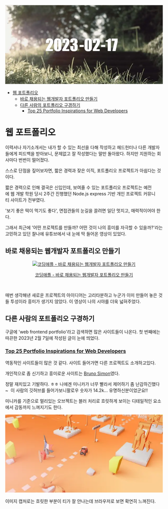 ![2023-02-17-banner-image](images/2023-02-17.webp)

- [웹 포트폴리오](#웹-포트폴리오)
  - [바로 채용되는 웹개발자 포트폴리오 만들기](#바로-채용되는-웹개발자-포트폴리오-만들기)
  - [다른 사람의 포트폴리오 구경하기](#다른-사람의-포트폴리오-구경하기)
    - [Top 25 Portfolio Inspirations for Web Developers](#top-25-portfolio-inspirations-for-web-developers)

# 웹 포트폴리오

이력서나 자기소개서는 내가 할 수 있는 최선을 다해 작성하고 헤드헌터나 다른 개발자들에게 피드백을 받아보니, 문제없고 잘 작성했다는 말만 돌아왔다. 하지만 지원하는 회사마다 번번이 떨어졌다.
  
스스로 단점을 짚어보자면, 짧은 경력과 잦은 이직, 포트폴리오 프로젝트가 아쉽다는 것이다.
  
짧은 경력으로 인해 결국은 신입인데, 보여줄 수 있는 포트폴리오 프로젝트는 예전에 웹 개발 학원 당시 2주간 진행했던 Node.js express 기반 개인 프로젝트 커뮤니티 사이트가 전부였다.  
  
'보기 좋은 떡이 먹기도 좋다', 면접관들의 눈길을 끌려면 일단 멋지고, 매력적이어야 한다.  
  
그래서 최근에 '어떤 프로젝트를 만들까? 어떤 것이 나의 흥미를 자극할 수 있을까?'라는 고민하고 있던 찰나에 유튜브에서 내 눈에 딱 들어온 영상이 있었다.

## 바로 채용되는 웹개발자 포트폴리오 만들기

<div align='center'>
  <a href='https://www.youtube.com/watch?v=yDhMmmHZONM'>
    <img src='http://img.youtube.com/vi/yDhMmmHZONM/0.jpg' alt='코딩애플 - 바로 채용되는 웹개발자 포트폴리오 만들기' />
    <p>코딩애플 - 바로 채용되는 웹개발자 포트폴리오 만들기</p>
  </a>
</div>
</br>

매번 생각해낸 새로운 프로젝트의 아이디어는 고리타분하고 누군가 이미 만들어 놓은 것들 투성이라 흥미가 생기지 않았다. 이 영상이 나의 시야를 더욱 넓혀주었다.

## 다른 사람의 포트폴리오 구경하기

구글에 'web frontend portfolio'라고 검색하면 많은 사이트들이 나온다. 첫 번째에는 따끈한 2023년 2월 7일에 작성된 글이 눈에 띄었다.

### [Top 25 Portfolio Inspirations for Web Developers](https://www.hostinger.com/tutorials/web-developer-portfolio)

역동적인 사이트들이 많은 것 같다. 사이트 들어가면 다른 프로젝트도 소개하고있다.

개인적으로 좀 신기하고 흥미로운 사이트는 [Bruno Simon](https://bruno-simon.com/ "Bruno Simon")였다.

정말 재치있고 기발하다. ㅎㅎ 나에겐 미니카가 너무 빨라서 제어하기 좀 난감하긴했다~  이 사람의 깃허브를 들어가보니팔로우 숫자가 14.2k... 유명하신분이었군요!!

미니카를 기준으로 멀리있는 오브젝트는 블러 처리로 흐릿하게 보이는 디테일적인 요소에서 감동까지 느껴지기도 한다.

<div align='center'>
   <img src='images/2023-02-17-image001.webp' alt='Bruno Simon screenshot' />
</div>

이미지 캡처로는 흐릿한 부분이 티가 잘 안나는데 브라우저로 보면 확연히 느껴진다.
